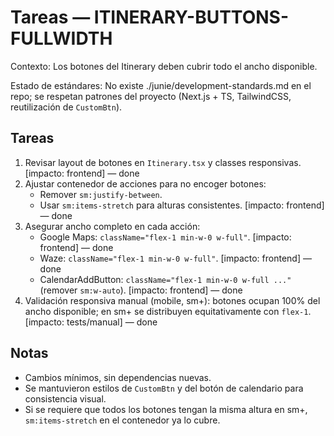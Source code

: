 # Tareas — ITINERARY-BUTTONS-FULLWIDTH

Contexto: Los botones del Itinerary deben cubrir todo el ancho disponible.

Estado de estándares: No existe ./junie/development-standards.md en el repo; se respetan patrones del proyecto (Next.js + TS, TailwindCSS, reutilización de `CustomBtn`).

## Tareas
1. Revisar layout de botones en `Itinerary.tsx` y classes responsivas. [impacto: frontend] — done
2. Ajustar contenedor de acciones para no encoger botones:
   - Remover `sm:justify-between`.
   - Usar `sm:items-stretch` para alturas consistentes. [impacto: frontend] — done
3. Asegurar ancho completo en cada acción:
   - Google Maps: `className="flex-1 min-w-0 w-full"`. [impacto: frontend] — done
   - Waze: `className="flex-1 min-w-0 w-full"`. [impacto: frontend] — done
   - CalendarAddButton: `className="flex-1 min-w-0 w-full ..."` (remover `sm:w-auto`). [impacto: frontend] — done
4. Validación responsiva manual (mobile, sm+): botones ocupan 100% del ancho disponible; en sm+ se distribuyen equitativamente con `flex-1`. [impacto: tests/manual] — done

## Notas
- Cambios mínimos, sin dependencias nuevas.
- Se mantuvieron estilos de `CustomBtn` y del botón de calendario para consistencia visual.
- Si se requiere que todos los botones tengan la misma altura en sm+, `sm:items-stretch` en el contenedor ya lo cubre.